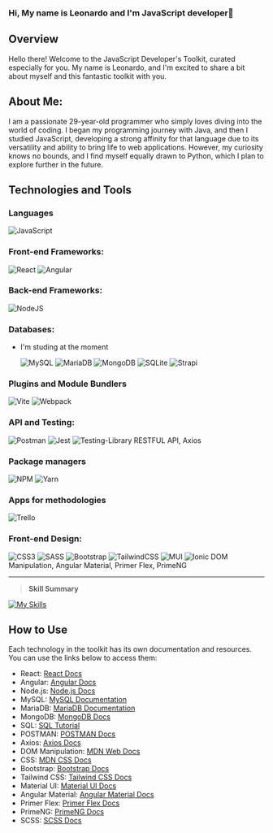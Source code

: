 ### Hi, My name is Leonardo and I'm JavaScript developer👋

## Overview

Hello there! Welcome to the JavaScript Developer's Toolkit, curated especially for you. My name is Leonardo, and I'm excited to share a bit about myself and this fantastic toolkit with you.

About Me:
--------------
I am a passionate 29-year-old programmer who simply loves diving into the world of coding. I began my programming journey with Java, and then I studied JavaScript, developing a strong affinity for that language due to its versatility and ability to bring life to web applications. However, my curiosity knows no bounds, and I find myself equally drawn to Python, which I plan to explore further in the future.

## Technologies and Tools
### Languages

![JavaScript](https://img.shields.io/badge/javascript-%23323330.svg?style=for-the-badge&logo=javascript&logoColor=%23F7DF1E)

### Front-end Frameworks:

![React](https://img.shields.io/badge/react-%2320232a.svg?style=for-the-badge&logo=react&logoColor=%2361DAFB) ![Angular](https://img.shields.io/badge/angular-%23DD0031.svg?style=for-the-badge&logo=angular&logoColor=white)

### Back-end Frameworks:

![NodeJS](https://img.shields.io/badge/node.js-6DA55F?style=for-the-badge&logo=node.js&logoColor=white)

### Databases:
* I'm studing at the moment
  
  ![MySQL](https://img.shields.io/badge/mysql-%2300f.svg?style=for-the-badge&logo=mysql&logoColor=white) ![MariaDB](https://img.shields.io/badge/MariaDB-003545?style=for-the-badge&logo=mariadb&logoColor=white)
  ![MongoDB](https://img.shields.io/badge/MongoDB-%234ea94b.svg?style=for-the-badge&logo=mongodb&logoColor=white) ![SQLite](https://img.shields.io/badge/sqlite-%2307405e.svg?style=for-the-badge&logo=sqlite&logoColor=white) ![Strapi](https://img.shields.io/badge/strapi-%232E7EEA.svg?style=for-the-badge&logo=strapi&logoColor=white)

### Plugins and Module Bundlers

![Vite](https://img.shields.io/badge/vite-%23646CFF.svg?style=for-the-badge&logo=vite&logoColor=white) ![Webpack](https://img.shields.io/badge/webpack-%238DD6F9.svg?style=for-the-badge&logo=webpack&logoColor=black)

### API and Testing:

![Postman](https://img.shields.io/badge/Postman-FF6C37?style=for-the-badge&logo=postman&logoColor=white) ![Jest](https://img.shields.io/badge/-jest-%23C21325?style=for-the-badge&logo=jest&logoColor=white) ![Testing-Library](https://img.shields.io/badge/-TestingLibrary-%23E33332?style=for-the-badge&logo=testing-library&logoColor=white) RESTFUL API, Axios

### Package managers

![NPM](https://img.shields.io/badge/NPM-%23CB3837.svg?style=for-the-badge&logo=npm&logoColor=white) ![Yarn](https://img.shields.io/badge/yarn-%232C8EBB.svg?style=for-the-badge&logo=yarn&logoColor=white)

### Apps for methodologies

![Trello](https://img.shields.io/badge/Trello-%23026AA7.svg?style=for-the-badge&logo=Trello&logoColor=white)

### Front-end Design:

![CSS3](https://img.shields.io/badge/css3-%231572B6.svg?style=for-the-badge&logo=css3&logoColor=white) ![SASS](https://img.shields.io/badge/SASS-hotpink.svg?style=for-the-badge&logo=SASS&logoColor=white)
![Bootstrap](https://img.shields.io/badge/bootstrap-%238511FA.svg?style=for-the-badge&logo=bootstrap&logoColor=white) ![TailwindCSS](https://img.shields.io/badge/tailwindcss-%2338B2AC.svg?style=for-the-badge&logo=tailwind-css&logoColor=white)
![MUI](https://img.shields.io/badge/MUI-%230081CB.svg?style=for-the-badge&logo=mui&logoColor=white) ![Ionic](https://img.shields.io/badge/Ionic-%233880FF.svg?style=for-the-badge&logo=Ionic&logoColor=white) 
DOM Manipulation, Angular Material, Primer Flex, PrimeNG

-----------------------

> **Skill Summary**

[![My Skills](https://skills.thijs.gg/icons?i=js,html,css,scss,nodejs,react,angular,ts,git,mongodb,mysql)](https://skills.thijs.gg)

## How to Use

Each technology in the toolkit has its own documentation and resources. You can use the links below to access them:

- React: [React Docs](https://reactjs.org/docs/getting-started.html)
- Angular: [Angular Docs](https://angular.io/docs)
- Node.js: [Node.js Docs](https://nodejs.org/en/docs/)
- MySQL: [MySQL Documentation](https://dev.mysql.com/doc/)
- MariaDB: [MariaDB Documentation](https://mariadb.com/kb/en/documentation/)
- MongoDB: [MongoDB Docs](https://docs.mongodb.com/)
- SQL: [SQL Tutorial](https://www.w3schools.com/sql/)
- POSTMAN: [POSTMAN Docs](https://learning.postman.com/docs/getting-started/introduction/)
- Axios: [Axios Docs](https://axios-http.com/docs/intro)
- DOM Manipulation: [MDN Web Docs](https://developer.mozilla.org/en-US/docs/Web/API/Document_Object_Model/Introduction)
- CSS: [MDN CSS Docs](https://developer.mozilla.org/en-US/docs/Web/CSS)
- Bootstrap: [Bootstrap Docs](https://getbootstrap.com/docs/5.1/getting-started/introduction/)
- Tailwind CSS: [Tailwind CSS Docs](https://tailwindcss.com/docs)
- Material UI: [Material UI Docs](https://mui.com/getting-started/usage/)
- Angular Material: [Angular Material Docs](https://material.angular.io/guide/getting-started)
- Primer Flex: [Primer Flex Docs](https://primer.style/flex/)
- PrimeNG: [PrimeNG Docs](https://primefaces.org/primeng/showcase/#/setup)
- SCSS: [SCSS Docs](https://sass-lang.com/documentation)
